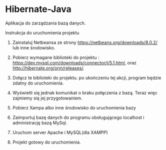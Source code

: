 # Hibernate-Java

Aplikacja do zarządzania bazą danych.

Instrukcja do uruchomienia projektu

1. Zainstaluj Netbeansa ze strony https://netbeans.org/downloads/8.0.2/ lub inne środowisko.

2. Pobierz wymagane biblioteki do projektu : https://dev.mysql.com/downloads/connector/j/5.1.html, oraz http://hibernate.org/orm/releases/.

3. Dołącz te biblioteki do  projektu. po ukończeniu tej akcji, program będzie zdatny do uruchomienia. 

4. Wyświetli się jednak komunikat o braku połączenia z bazą. Teraz więc zajmiemy się jej przygotowaniem.

5. Pobierz Xampa albo inne środowisko do uruchomienia bazy

6. Zaimportuj bazę danych do programu obsługującego localhost i administrację bazą MySql.

7. Uruchom server Apache i MySQL(dla XAMPP)

8. Projekt gotowy do uruchomienia.
